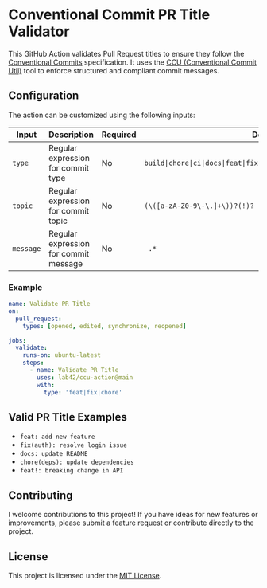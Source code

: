 # Conventional Commit PR Title Validator

This GitHub Action validates Pull Request titles to ensure they follow the [Conventional Commits](https://www.conventionalcommits.org/) specification. It uses the [CCU (Conventional Commit Util)](https://github.com/lab42/ccu) tool to enforce structured and compliant commit messages.

## Configuration

The action can be customized using the following inputs:

| Input    | Description                               | Required | Default                                                           |
|----------|-------------------------------------------|----------|-----------------------------------------------------------------|
| `type`   | Regular expression for commit type        | No       | `build\|chore\|ci\|docs\|feat\|fix\|perf\|refactor\|revert\|style\|test` |
| `topic`  | Regular expression for commit topic       | No       | `(\([a-zA-Z0-9\-\.]+\))?(!)?`                                   |
| `message`| Regular expression for commit message     | No       | ` .*`                                                           |

### Example

```yaml
name: Validate PR Title
on:
  pull_request:
    types: [opened, edited, synchronize, reopened]

jobs:
  validate:
    runs-on: ubuntu-latest
    steps:
      - name: Validate PR Title
        uses: lab42/ccu-action@main
        with:
          type: 'feat|fix|chore'
```

## Valid PR Title Examples

- `feat: add new feature`
- `fix(auth): resolve login issue`
- `docs: update README`
- `chore(deps): update dependencies`
- `feat!: breaking change in API`

## Contributing

I welcome contributions to this project! If you have ideas for new features or improvements, please submit a feature request or contribute directly to the project.

## License

This project is licensed under the [MIT License](LICENSE).

